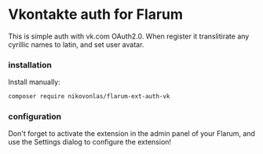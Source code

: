 # Vkontakte auth for Flarum

This is simple auth with vk.com OAuth2.0.
When register it translitirate any cyrillic names to latin, and set user avatar.

### installation

Install manually:

```bash
composer require nikovonlas/flarum-ext-auth-vk

```

### configuration

Don't forget to activate the extension in the admin panel of your Flarum, and use the Settings dialog to configure the extension!
